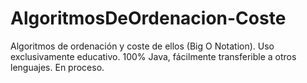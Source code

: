 # AlgoritmosDeOrdenacion-Coste
Algoritmos de ordenación y coste de ellos (Big O Notation). Uso exclusivamente educativo. 100% Java, fácilmente transferible a otros lenguajes. En proceso.
